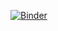 [![Binder](https://mybinder.org/badge_logo.svg)](https://mybinder.org/v2/gh/FabeG/assess_ntc_with_pypowsybl/HEAD?labpath=assess_ntc_with_pypowsybl.ipynb)
